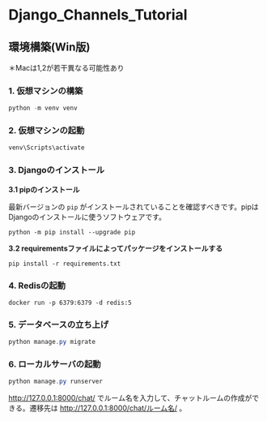 # Django_Channels_Tutorial
## 環境構築(Win版)
＊Macは1,2が若干異なる可能性あり
### 1. 仮想マシンの構築

```powershell
python -m venv venv
```

### 2. 仮想マシンの起動

```powershell
venv\Scripts\activate
```


### 3. Djangoのインストール

**3.1 pipのインストール**

最新バージョンの `pip` がインストールされていることを確認すべきです。pipはDjangoのインストールに使うソフトウェアです。

```
python -m pip install --upgrade pip
```

****3.2 requirementsファイルによってパッケージをインストールする****

```
pip install -r requirements.txt
```
### 4. Redisの起動
```
docker run -p 6379:6379 -d redis:5
```


### 5. データベースの立ち上げ

```powershell
python manage.py migrate
```


### 6. ローカルサーバの起動

```powershell
python manage.py runserver
```
 http://127.0.0.1:8000/chat/ でルーム名を入力して、チャットルームの作成ができる。遷移先は http://127.0.0.1:8000/chat/ルーム名/ 。
 
